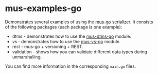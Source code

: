 # mus-examples-go
Demonstrates several examples of using the [mus-go](https://github.com/mus-format/mus-go)
serializer. It consists of the following packages (each package is one example):
- dtms - demonstrates how to use the [mus-dtms-go](https://github.com/mus-format/mus-dtms-go) 
  module.
- vs - demonstrates how to use the [mus-vs-go](https://github.com/mus-format/mus-vs-go) 
  module.
- rest - mus-go + versioning + REST.
- validation - shows how you can validate different data types during 
  unmarshalling.
  
You can find more information in the corresponding `main.go` files.